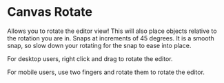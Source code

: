 # Canvas Rotate

Allows you to rotate the editor view! This will also place objects relative to the rotation you are in. Snaps at increments of 45 degrees. It is a smooth snap, so slow down your rotating for the snap to ease into place.

For <cb>desktop</c> users, right click and drag to rotate the editor.

For <cb>mobile</c> users, use two fingers and rotate them to rotate the editor.